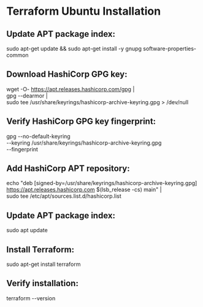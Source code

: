 # Terraform Ubuntu Installation

## Update APT package index:

sudo apt-get update && sudo apt-get install -y gnupg software-properties-common

## Download HashiCorp GPG key:

wget -O- https://apt.releases.hashicorp.com/gpg | \
gpg --dearmor | \
sudo tee /usr/share/keyrings/hashicorp-archive-keyring.gpg > /dev/null

## Verify HashiCorp GPG key fingerprint:

gpg --no-default-keyring \
--keyring /usr/share/keyrings/hashicorp-archive-keyring.gpg \
--fingerprint

## Add HashiCorp APT repository:

echo "deb [signed-by=/usr/share/keyrings/hashicorp-archive-keyring.gpg] \
https://apt.releases.hashicorp.com $(lsb_release -cs) main" | \
sudo tee /etc/apt/sources.list.d/hashicorp.list

## Update APT package index:

sudo apt update

## Install Terraform:

sudo apt-get install terraform

## Verify installation:

terraform --version
